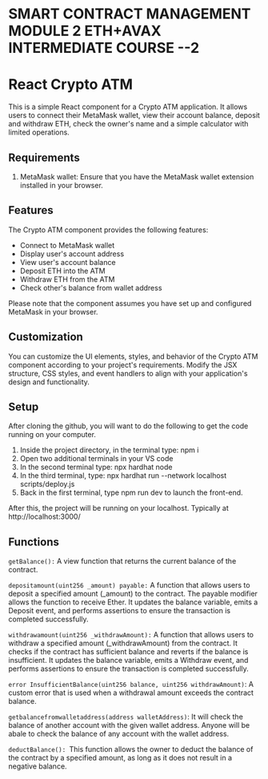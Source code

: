 # SMART CONTRACT MANAGEMENT MODULE 2 ETH+AVAX INTERMEDIATE COURSE --2
# React Crypto ATM

This is a simple React component for a Crypto ATM application. It allows users to connect their MetaMask wallet, view their account balance, deposit and withdraw ETH, check the owner's name and a simple calculator with limited operations.

## Requirements

1. MetaMask wallet: Ensure that you have the MetaMask wallet extension installed in your browser.

## Features

The Crypto ATM component provides the following features:

- Connect to MetaMask wallet
- Display user's account address
- View user's account balance
- Deposit ETH into the ATM
- Withdraw ETH from the ATM
- Check other's balance from wallet address


Please note that the component assumes you have set up and configured MetaMask in your browser.

## Customization

You can customize the UI elements, styles, and behavior of the Crypto ATM component according to your project's requirements. Modify the JSX structure, CSS styles, and event handlers to align with your application's design and functionality.

## Setup

After cloning the github, you will want to do the following to get the code running on your computer.

1. Inside the project directory, in the terminal type: npm i
2. Open two additional terminals in your VS code
3. In the second terminal type: npx hardhat node
4. In the third terminal, type: npx hardhat run --network localhost scripts/deploy.js
5. Back in the first terminal, type npm run dev to launch the front-end.

After this, the project will be running on your localhost. 
Typically at http://localhost:3000/

## Functions

`getBalance():` A view function that returns the current balance of the contract.

`depositamount(uint256 _amount) payable:` A function that allows users to deposit a specified amount (_amount) to the contract. The payable modifier allows the function to receive Ether. It updates the balance variable, emits a Deposit event, and performs assertions to ensure the transaction is completed successfully.

`withdrawamount(uint256 _withdrawAmount):` A function that allows users to withdraw a specified amount (_withdrawAmount) from the contract. It checks if the contract has sufficient balance and reverts if the balance is insufficient. It updates the balance variable, emits a Withdraw event, and performs assertions to ensure the transaction is completed successfully.

`error InsufficientBalance(uint256 balance, uint256 withdrawAmount)`: A custom error that is used when a withdrawal amount exceeds the contract balance.

`getbalancefromwalletaddress(address walletAddress)`: It will check the balance of another account with the given wallet address. Anyone will be abale to check the balance of any account with the wallet address.

`deductBalance(): `This function allows the owner to deduct the balance of the contract by a specified amount, as long as it does not result in a negative balance.

 
